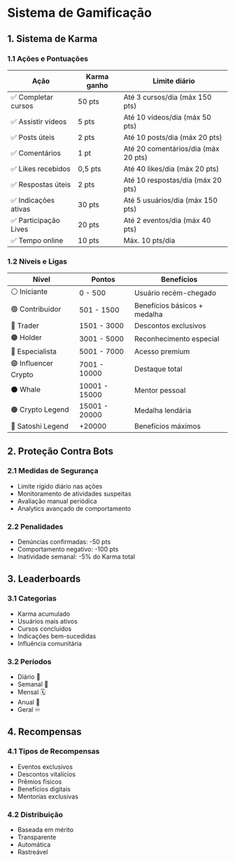 # Sistema de Gamificação

## 1. Sistema de Karma

### 1.1 Ações e Pontuações

| Ação | Karma ganho | Limite diário |
|------|-------------|---------------|
| ✅ Completar cursos | 50 pts | Até 3 cursos/dia (máx 150 pts) |
| ✅ Assistir vídeos | 5 pts | Até 10 vídeos/dia (máx 50 pts) |
| ✅ Posts úteis | 2 pts | Até 10 posts/dia (máx 20 pts) |
| ✅ Comentários | 1 pt | Até 20 comentários/dia (máx 20 pts) |
| ✅ Likes recebidos | 0,5 pts | Até 40 likes/dia (máx 20 pts) |
| ✅ Respostas úteis | 2 pts | Até 10 respostas/dia (máx 20 pts) |
| ✅ Indicações ativas | 30 pts | Até 5 usuários/dia (máx 150 pts) |
| ✅ Participação Lives | 20 pts | Até 2 eventos/dia (máx 40 pts) |
| ✅ Tempo online | 10 pts | Máx. 10 pts/dia |

### 1.2 Níveis e Ligas

| Nível | Pontos | Benefícios |
|-------|--------|------------|
| ⚪️ Iniciante | 0 - 500 | Usuário recém-chegado |
| 🟢 Contribuidor | 501 - 1500 | Benefícios básicos + medalha |
| 🔵 Trader | 1501 - 3000 | Descontos exclusivos |
| 🟤 Holder | 3001 - 5000 | Reconhecimento especial |
| 🔷 Especialista | 5001 - 7000 | Acesso premium |
| 🟣 Influencer Crypto | 7001 - 10000 | Destaque total |
| ⚫️ Whale | 10001 - 15000 | Mentor pessoal |
| 🟠 Crypto Legend | 15001 - 20000 | Medalha lendária |
| 👑 Satoshi Legend | +20000 | Benefícios máximos |

## 2. Proteção Contra Bots

### 2.1 Medidas de Segurança
- Limite rígido diário nas ações
- Monitoramento de atividades suspeitas
- Avaliação manual periódica
- Analytics avançado de comportamento

### 2.2 Penalidades
- Denúncias confirmadas: -50 pts
- Comportamento negativo: -100 pts
- Inatividade semanal: -5% do Karma total

## 3. Leaderboards

### 3.1 Categorias
- Karma acumulado
- Usuários mais ativos
- Cursos concluídos
- Indicações bem-sucedidas
- Influência comunitária

### 3.2 Períodos
- Diário 📅
- Semanal 📆
- Mensal 🗓️
- Anual 📅
- Geral ♾️

## 4. Recompensas

### 4.1 Tipos de Recompensas
- Eventos exclusivos
- Descontos vitalícios
- Prêmios físicos
- Benefícios digitais
- Mentorias exclusivas

### 4.2 Distribuição
- Baseada em mérito
- Transparente
- Automática
- Rastreável